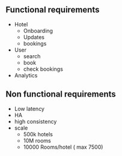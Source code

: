 ## Functional requirements

- Hotel 
  - Onboarding
  - Updates
  - bookings
- User
  - search
  - book
  - check bookings
- Analytics

## Non functional requirements

- Low latency
- HA
- high consistency
- scale 
  - 500k hotels
  - 10M rooms
  - 10000 Rooms/hotel ( max 7500)